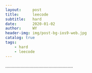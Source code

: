 ```yaml
---
layout:     post
title:      leecode
subtitle:   hard
date:       2020-01-02
author:     WY
header-img: img/post-bg-ios9-web.jpg
catalog: true
tags:
    - hard
    - leecode
---
```

.....................................................